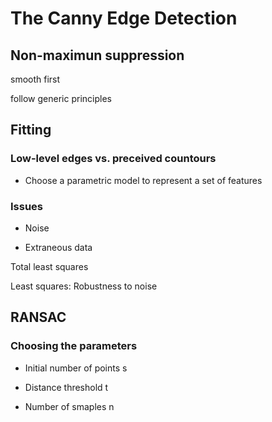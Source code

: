 # The Canny Edge Detection

## Non-maximun suppression

smooth first

follow generic principles

## Fitting

### Low-level edges vs. preceived countours

*   Choose a parametric model to represent a set of features

### Issues

*   Noise

*   Extraneous data

Total least squares

Least squares: Robustness to noise

## RANSAC

### Choosing the parameters

*   Initial number of points s

*   Distance threshold t

*   Number of smaples n
